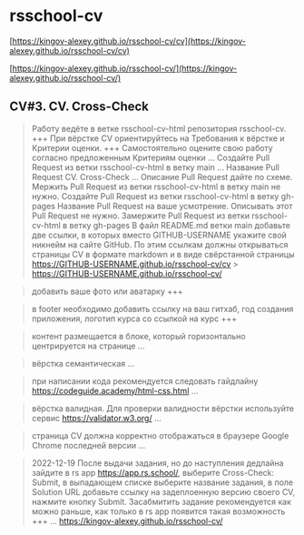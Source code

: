 # rsschool-cv

[https://kingov-alexey.github.io/rsschool-cv/cv](https://kingov-alexey.github.io/rsschool-cv/cv)

[https://kingov-alexey.github.io/rsschool-cv/](https://kingov-alexey.github.io/rsschool-cv/)

## CV#3. CV. Cross-Check

> Работу ведёте в ветке rsschool-cv-html репозитория rsschool-cv.
> +++
> При вёрстке CV ориентируйтесь на Требования к вёрстке и Критерии оценки.
> +++
> Самостоятельно оцените свою работу согласно предложенным Критериям оценки
> ...
> Создайте Pull Request из ветки rsschool-cv-html в ветку main
> ...
> Название Pull Request CV. Cross-Check
> ...
> Описание Pull Request дайте по схеме.
> Мержить Pull Request из ветки rsschool-cv-html в ветку main не нужно.
> Создайте Pull Request из ветки rsschool-cv-html в ветку gh-pages
> Название Pull Request на ваше усмотрение. Описывать этот Pull Request не нужно.
> Замержите Pull Request из ветки rsschool-cv-html в ветку gh-pages
> В файл README.md ветки main добавьте две ссылки, в которых вместо GITHUB-USERNAME укажите свой никнейм на сайте GitHub. По этим ссылкам должны открываться страницы CV в формате markdown и в виде свёрстанной страницы
> https://GITHUB-USERNAME.github.io/rsschool-cv/cv > https://GITHUB-USERNAME.github.io/rsschool-cv/

> добавить ваше фото или аватарку
> +++

> в footer необходимо добавить ссылку на ваш гитхаб, год создания приложения, логотип курса со ссылкой на курс
> +++

> контент размещается в блоке, который горизонтально центрируется на странице
> ...

> вёрстка семантическая
> ...

> при написании кода рекомендуется следовать гайдлайну https://codeguide.academy/html-css.html
> ...

> вёрстка валидная. Для проверки валидности вёрстки используйте сервис https://validator.w3.org/
> ...

> страница СV должна корректно отображаться в браузере Google Chrome последней версии
> ...

> 2022-12-19 После выдачи задания, но до наступления дедлайна зайдите в rs app https://app.rs.school/, выберите Cross-Check: Submit, в выпадающем списке выберите название задания, в поле Solution URL добавьте ссылку на задеплоенную версию своего CV, нажмите кнопку Submit. Засабмитить задание рекомендуется как можно раньше, как только в rs app появится такая возможность
> +++ ... https://kingov-alexey.github.io/rsschool-cv/

